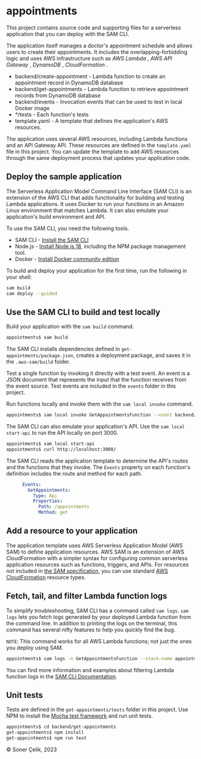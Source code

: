# appointments

This project contains source code and supporting files for a serverless application that you can deploy with the SAM CLI. 

The application itself manages a doctor's appointment schedule and allows users to create their appointments. It includes the overlapping-forbidding logic and uses AWS infrastructure such as *AWS Lambda* , *AWS API Gateway* , *DynamoDB* , *CloudFormation* .

- backend/create-appointment - Lambda function to create an appointment record in DynamoDB database
- backend/get-appointments - Lambda function to retrieve appointment records from DynamoDB database
- backend/events - Invocation events that can be used to test in local Docker image
- */tests - Each function's tests 
- template.yaml - A template that defines the application's AWS resources.

The application uses several AWS resources, including Lambda functions and an API Gateway API. These resources are defined in the `template.yaml` file in this project. You can update the template to add AWS resources through the same deployment process that updates your application code.

## Deploy the sample application

The Serverless Application Model Command Line Interface (SAM CLI) is an extension of the AWS CLI that adds functionality for building and testing Lambda applications. It uses Docker to run your functions in an Amazon Linux environment that matches Lambda. It can also emulate your application's build environment and API.

To use the SAM CLI, you need the following tools.

* SAM CLI - [Install the SAM CLI](https://docs.aws.amazon.com/serverless-application-model/latest/developerguide/serverless-sam-cli-install.html)
* Node.js - [Install Node.js 18](https://nodejs.org/en/), including the NPM package management tool.
* Docker - [Install Docker community edition](https://hub.docker.com/search/?type=edition&offering=community)

To build and deploy your application for the first time, run the following in your shell:

```bash
sam build
sam deploy --guided
```

## Use the SAM CLI to build and test locally

Build your application with the `sam build` command.

```bash
appointments$ sam build
```

The SAM CLI installs dependencies defined in `get-appointments/package.json`, creates a deployment package, and saves it in the `.aws-sam/build` folder.

Test a single function by invoking it directly with a test event. An event is a JSON document that represents the input that the function receives from the event source. Test events are included in the `events` folder in this project.

Run functions locally and invoke them with the `sam local invoke` command.

```bash
appointments$ sam local invoke GetAppointmentsFunction --event backend/events/get-appointments-event.json
```

The SAM CLI can also emulate your application's API. Use the `sam local start-api` to run the API locally on port 3000.

```bash
appointments$ sam local start-api
appointments$ curl http://localhost:3000/
```

The SAM CLI reads the application template to determine the API's routes and the functions that they invoke. The `Events` property on each function's definition includes the route and method for each path.

```yaml
      Events:
        GetAppointments:
          Type: Api
          Properties:
            Path: /appointments
            Method: get
```

## Add a resource to your application
The application template uses AWS Serverless Application Model (AWS SAM) to define application resources. AWS SAM is an extension of AWS CloudFormation with a simpler syntax for configuring common serverless application resources such as functions, triggers, and APIs. For resources not included in [the SAM specification](https://github.com/awslabs/serverless-application-model/blob/master/versions/2016-10-31.md), you can use standard [AWS CloudFormation](https://docs.aws.amazon.com/AWSCloudFormation/latest/UserGuide/aws-template-resource-type-ref.html) resource types.

## Fetch, tail, and filter Lambda function logs

To simplify troubleshooting, SAM CLI has a command called `sam logs`. `sam logs` lets you fetch logs generated by your deployed Lambda function from the command line. In addition to printing the logs on the terminal, this command has several nifty features to help you quickly find the bug.

`NOTE`: This command works for all AWS Lambda functions; not just the ones you deploy using SAM.

```bash
appointments$ sam logs -n GetAppointmentsFunction --stack-name appointments --tail
```

You can find more information and examples about filtering Lambda function logs in the [SAM CLI Documentation](https://docs.aws.amazon.com/serverless-application-model/latest/developerguide/serverless-sam-cli-logging.html).

## Unit tests
Tests are defined in the `get-appointments/tests` folder in this project. Use NPM to install the [Mocha test framework](https://mochajs.org/) and run unit tests.

```bash
appointments$ cd backend/get-appointments
get-appointments$ npm install
get-appointments$ npm run test
```

&copy; Soner Çelik, 2023